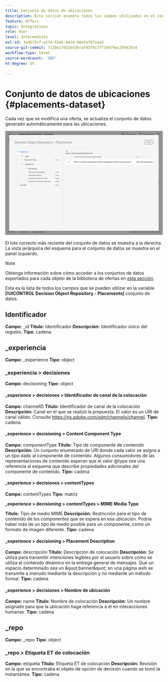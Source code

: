 ```yaml
---
title: Conjunto de datos de ubicaciones
description: Esta sección enumera todos los campos utilizados en el conjunto de datos exportado para las ubicaciones.
feature: Offers
topic: Integrations
role: User
level: Intermediate
exl-id: 3e45f3cf-e17e-43a6-8424-98afef07aaa3
source-git-commit: 7138e1f031bd26caf9379c3ff19d79ac29442bc6
workflow-type: tm+mt
source-wordcount: '365'
ht-degree: 5%

---
```


# Conjunto de datos de ubicaciones {#placements-dataset}

Cada vez que se modifica una oferta, se actualiza el conjunto de datos generado automáticamente para las ubicaciones.

![](../../assets/dataset-placements.png)

El lote correcto más reciente del conjunto de datos se muestra a la derecha. La vista jerárquica del esquema para el conjunto de datos se muestra en el panel izquierdo.

>[!NOTE]
>
>Obtenga información sobre cómo acceder a los conjuntos de datos exportados para cada objeto de la biblioteca de ofertas en [esta sección](../export-catalog/access-dataset.md).

Esta es la lista de todos los campos que se pueden utilizar en la variable **[!UICONTROL Decision Object Repository - Placements]** conjunto de datos.

<!--A placement describes a location or place in a personalized message. It is used to set technical constraints for content that the personalization decision supplies. The placement also represents a request to produce certain types of metrics when an experience event is produced where this placement is involved. For instance, the placement facilitates a personalized clickable image inside an email shown to an end-user. The placement may for instance request from the assembled experience that the click on its image gets reported in an experience event with a metric https://ns.adobe.com/xdm/data/metrics/web/linkclicks and a reference to this placement.-->

## Identificador

**Campo:** _id
**Título:** Identificador
**Descripción:** Identificador único del registro.
**Tipo:** cadena

## _experiencia

**Campo:** _experience
**Tipo:** object

### _experiencia > decisiones

**Campo:** decisioning
**Tipo:** object

#### _experience > decisiones > Identificador de canal de la colocación

**Campo:** channelID
**Título:** Identificador de canal de la colocación
**Descripción:** Canal en el que se realizó la propuesta. El valor es un URI de canal válido. Consulte https://ns.adobe.com/xdm/channels/channel.
**Tipo:** cadena

#### _experience > decisioning > Content Component Type

**Campo:** componentType
**Título:** Tipo de componente de contenido
**Descripción:** Un conjunto enumerado de URI donde cada valor se asigna a un tipo dado al componente de contenido. Algunos consumidores de las representaciones de contenido esperan que el valor @type sea una referencia al esquema que describe propiedades adicionales del componente de contenido.
**Tipo:** cadena

#### _experience > decisiones > contentTypes

**Campo:** contentTypes
**Tipo:** matriz

**_experience > decisioning > contentTypes > MIME Media Type**

**Título:** Tipo de medio MIME
**Descripción:** Restricción para el tipo de contenido de los componentes que se espera en esa ubicación. Podría haber más de un tipo de medio posible para un componente, como un formato de imagen diferente.
**Tipo:** cadena

#### _experience > decisioning > Placement Description

**Campo:** descripción
**Título:** Descripción de colocación
**Descripción:** Se utiliza para transmitir intenciones legibles por el usuario sobre cómo se utiliza el contenido dinámico en la entrega general de mensajes. Que un espacio determinado sea un \&quot;banner\&quot; en una página web se transmite a menudo mediante la descripción y no mediante un método formal.
**Tipo:** cadena

#### _experience > decisiones > Nombre de ubicación

**Campo:** name
**Título:** Nombre de colocación
**Descripción:** Un nombre asignado para que la ubicación haga referencia a él en interacciones humanas.
**Tipo:** cadena

## _repo

**Campo:** _repo
**Tipo:** object

### _repo > Etiqueta ET de colocación

**Campo:** etiqueta
**Título:** Etiqueta ET de colocación
**Descripción:** Revisión en la que se encontraba el objeto de opción de decisión cuando se tomó la instantánea.
**Tipo:** cadena
